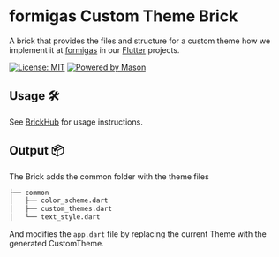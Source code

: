 # formigas Custom Theme Brick

A brick that provides the files and structure for a custom theme how we implement it at [formigas][formigas_link] in our [Flutter][flutter_link] projects.

[![License: MIT][license_badge]][license_link]
[![Powered by Mason][mason_badge]][mason_link]

## Usage 🛠️

See [BrickHub][brick_hub_usage_link] for usage instructions.

## Output 📦
The Brick adds the common folder with the theme files
```sh
├── common
│   ├── color_scheme.dart
│   ├── custom_themes.dart
│   └── text_style.dart
```
And modifies the `app.dart` file by replacing the current Theme with the generated CustomTheme.

[license_badge]: https://img.shields.io/badge/license-MIT-blue.svg
[license_link]: https://opensource.org/licenses/MIT
[formigas_link]: https://formigas.io
[mason_link]: https://github.com/felangel/mason
[mason_cli_link]: https://github.com/felangel/mason/tree/master/packages/mason_cli
[mason_badge]: https://img.shields.io/endpoint?url=https%3A%2F%2Ftinyurl.com%2Fmason-badge
[flutter_link]:https://flutter.dev/
[brick_hub_usage_link]: https://brickhub.dev/docs/usage
